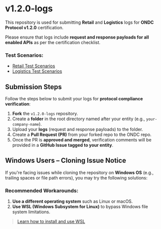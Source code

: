 # v1.2.0-logs

This repository is used for submitting **Retail** and **Logistics** logs for **ONDC Protocol v1.2.0** certification.

Please ensure that logs include **request and response payloads for all enabled APIs** as per the certification checklist.

### Test Scenarios:
- [Retail Test Scenarios](https://docs.google.com/spreadsheets/d/1JZV6ZQzXcHUsOwegGtArX3DdIXYIy3gxkhQ00q7kICc/edit#gid=1367601795)
- [Logistics Test Scenarios](https://docs.google.com/spreadsheets/d/1JZV6ZQzXcHUsOwegGtArX3DdIXYIy3gxkhQ00q7kICc/edit#gid=1670900093)


## Submission Steps

Follow the steps below to submit your logs for **protocol compliance verification**:

1. **Fork** the `v1.2.0-logs` repository.
2. Create a **folder** in the root directory named after your entity (e.g., `your-company-name`).
3. Upload your **logs** (request and response payloads) to the folder.
4. Create a **Pull Request (PR)** from your forked repo to the ONDC repo.
5. Once the PR is **approved and merged**, verification comments will be provided in a **GitHub Issue tagged to your entity**.

## Windows Users – Cloning Issue Notice

If you're facing issues while cloning the repository on **Windows OS** (e.g., trailing spaces or file path errors), you may try the following solutions:

### Recommended Workarounds:
1. **Use a different operating system** such as Linux or macOS.
2. **Use WSL (Windows Subsystem for Linux)** to bypass Windows file system limitations.

>  [Learn how to install and use WSL](https://learn.microsoft.com/en-us/windows/wsl/install)

